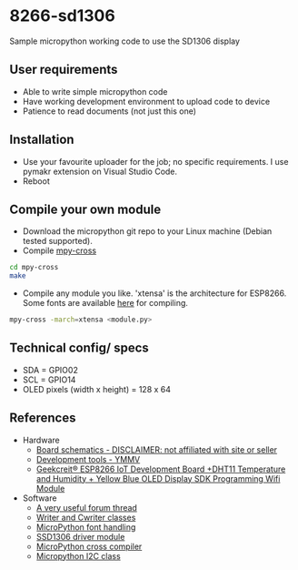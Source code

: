 # 8266-sd1306
Sample micropython working code to use the SD1306 display 

## User requirements
- Able to write simple micropython code
- Have working development environment to upload code to device
- Patience to read documents (not just this one)

## Installation
- Use your favourite uploader for the job; no specific requirements. I use pymakr extension on Visual Studio Code.
- Reboot

## Compile your own module
- Download the micropython git repo to your Linux machine (Debian tested supported).
- Compile [mpy-cross](https://github.com/micropython/micropython/tree/master/mpy-cross)
~~~sh
cd mpy-cross
make
~~~
- Compile any module you like. 'xtensa' is the architecture for ESP8266. Some fonts are available [here](https://github.com/peterhinch/micropython-font-to-py/tree/master/writer) for compiling.
~~~sh
mpy-cross -march=xtensa <module.py>
~~~

## Technical config/ specs
- SDA = GPIO02
- SCL = GPIO14
- OLED pixels (width x height) = 128 x 64

## References
- Hardware
  - [Board schematics - DISCLAIMER: not affiliated with site or seller](http://myosuploads3.banggood.com/products/20190510/20190510050818IOTESP8266V1.0Schematic.pdf)
  - [Development tools - YMMV](http://myosuploads3.banggood.com/products/20190730/20190730233053ESP8266-IOT-Tutorial.rar)
  - [Geekcreit® ESP8266 IoT Development Board +DHT11 Temperature and Humidity + Yellow Blue OLED Display SDK Programming Wifi Module](https://usa.banggood.com/Geekcreit-ESP8266-IoT-Development-Board-DHT11-Temperature-and-Humidity-Yellow-Blue-OLED-Display-SDK-Programming-Wifi-Module-p-1471313.html?cur_warehouse=CN)
- Software
  - [A very useful forum thread](https://forum.micropython.org/viewtopic.php?t=5589)
  - [Writer and Cwriter classes](https://github.com/peterhinch/micropython-font-to-py/blob/master/writer/WRITER.md)
  - [MicroPython font handling](https://github.com/peterhinch/micropython-font-to-py)
  - [SSD1306 driver module](https://github.com/micropython/micropython/blob/master/drivers/display/ssd1306.py)
  - [MicroPython cross compiler](https://github.com/micropython/micropython/tree/master/mpy-cross)
  - [Micropython I2C class](https://docs.micropython.org/en/latest/library/machine.I2C.html)

